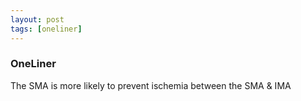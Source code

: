 ```yaml
---
layout: post
tags: [oneliner]
---
```



### OneLiner

The SMA is more likely to prevent ischemia between the SMA & IMA
